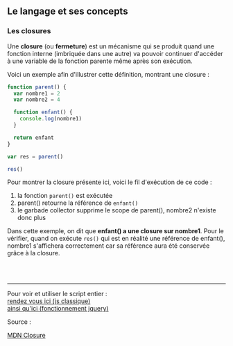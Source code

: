 ## Le langage et ses concepts

### Les closures

Une **closure** (ou **fermeture**) est un mécanisme qui se produit quand une fonction interne 
(imbriquée dans une autre) va pouvoir continuer d'accéder à une variable de la fonction parente 
même après son exécution.

Voici un exemple afin d'illustrer cette définition, montrant une closure : 

```js
function parent() {
  var nombre1 = 2
  var nombre2 = 4

  function enfant() {
    console.log(nombre1)
  }

  return enfant
}

var res = parent()

res()
```

Pour montrer la closure présente ici, voici le fil d'exécution de ce code :
1. la fonction ``parent()`` est exécutée
2. parent() retourne la référence de ``enfant()``
3. le garbade collector supprime le scope de parent(), nombre2 n'existe donc plus

Dans cette exemple, on dit que **enfant() a une closure sur nombre1**. Pour le vérifier, 
quand on exécute ``res()`` qui est en réalité une référence de enfant(), nombre1 s'affichera 
correctement car sa référence aura été conservée grâce à la closure.

<br>
<br>

---

Pour voir et utiliser le script entier :  
[rendez vous ici (js classique)](/dist/chapitre2-langage/closure.js)  
[ainsi qu'ici (fonctionnement jquery)](/dist/chapitre2-langage/closureJquery.js)


Source : 

[MDN Closure](https://developer.mozilla.org/fr/docs/Web/JavaScript/Closures)